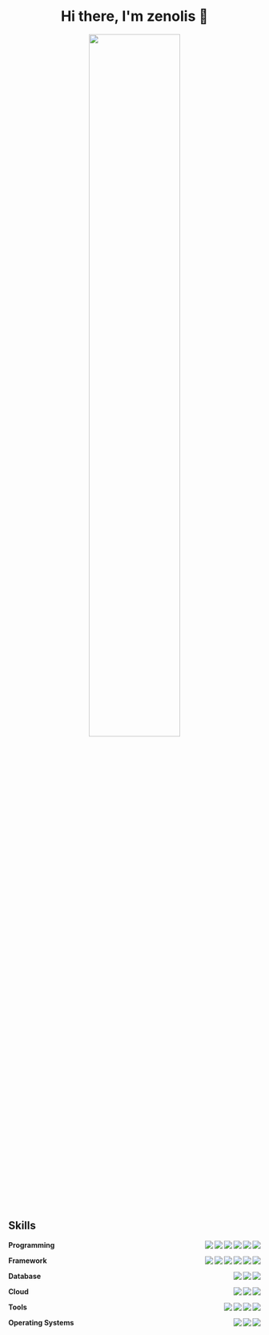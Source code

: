 <h1 align="center">Hi there, I'm zenolis 👋</h1>

<!--
**zenolis/zenolis** is a ✨ _special_ ✨ repository because its `README.md` (this file) appears on your GitHub profile.

Here are some ideas to get you started:

- 🔭 I’m currently working on ...
- 🌱 I’m currently learning ...
- 👯 I’m looking to collaborate on ...
- 🤔 I’m looking for help with ...
- 💬 Ask me about ...
- 📫 How to reach me: ...
- 😄 Pronouns: ...
- ⚡ Fun fact: ...
-->

<p align="center">
<img width=60% src="https://github-readme-stats.vercel.app/api?username=zenolis&show_icons=true&count_private=true&include_all_commits=true&theme=tokyonight" />
</p>

## Skills
**Programming**
<img align="right" src="https://img.shields.io/badge/-CSS3-ffff00.svg?logo=css3&style=plastic">
<img align="right" src="https://img.shields.io/badge/-HTML5-333.svg?logo=html5&style=plastic">
<img align="right" src="https://img.shields.io/badge/-Typescript-4FC3F7.svg?logo=typescript&style=plastic">
<img align="right" src="https://img.shields.io/badge/-Python-3776AB.svg?logo=python&style=plastic">
<img align="right" src="https://img.shields.io/badge/Java-ED8B00?logo=java&logoColor=white&style=plastic" />
<img align="right" src="https://img.shields.io/badge/-CSharp-5C2D91.svg?logo=C%20Sharp&style=plastic">

**Framework**
<img align="right" src="https://img.shields.io/badge/-Node.js-339933.svg?logo=node.js&style=plastic">
<img align="right" src="https://img.shields.io/badge/-Vue.js-009688.svg?logo=vue.js&style=plastic">
<img align="right" src="https://img.shields.io/badge/-React-303F9F.svg?logo=react&style=plastic">
<img align="right" src="https://img.shields.io/badge/-Angular-DD0031.svg?logo=angular&style=plastic">
<img align="right" src="https://img.shields.io/badge/-Spring%20Boot-47A248.svg?logo=Spring%20Boot&style=plastic">
<img align="right" src="https://img.shields.io/badge/-.NET-5C2D91.svg?logo=dot%20net&style=plastic">

**Database**
<img align="right" src="https://img.shields.io/badge/-Mongodb-47A248.svg?logo=mongodb&style=plastic">
<img align="right" src="https://img.shields.io/badge/-Oracle-F80000.svg?logo=oracle&style=plastic">
<img align="right" src="https://img.shields.io/badge/-SQL%20Server-999999.svg?logo=Microsoft%20SQL%20Server&style=plastic">

**Cloud**
<img align="right" src="https://img.shields.io/badge/-Kubernetes-326CE5.svg?logo=kubernetes&style=plastic">
<img align="right" src="https://img.shields.io/badge/-Docker-EEE.svg?logo=docker&style=plastic">
<img align="right" src="https://img.shields.io/badge/-Azure%20devops-0078D7.svg?logo=azure-devops&style=plastic">

**Tools**
<img align="right" src="https://img.shields.io/badge/-STS-47A248.svg?logo=Spring&style=plastic">
<img align="right" src="https://img.shields.io/badge/Visual_Studio_Code-007ACC?logo=Visual-Studio-Code&logoColor=white&style=plastic">
<img align="right" src="https://img.shields.io/badge/Visual_Studio-5C2D91?logo=Visual-Studio&logoColor=white&style=plastic">
<img align="right" src="https://img.shields.io/badge/-Vim-019733.svg?logo=vim&style=plastic">

**Operating Systems**
<img align="right" src="https://img.shields.io/badge/-Ubuntu-6F52B5.svg?logo=ubuntu&style=flat">
<img align="right" src="https://img.shields.io/badge/Windows-0078D6?logo=windows&logoColor=white&style=plastic" />
<img align="right" src="https://img.shields.io/badge/-Mac-999999.svg?logo=apple&style=plastic">
